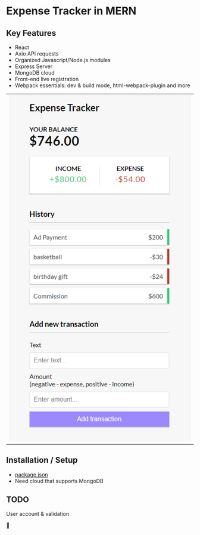 # Expense Tracker in MERN

## Key Features
* React
* Axio API requests
* Organized Javascript/Node.js modules
* Express Server
* MongoDB cloud
* Front-end live registration
* Webpack essentials: dev & build mode, html-webpack-plugin and more


<table>
<tbody>
 <tr>
<td align="center">
<img  style="width:500px" src="https://github.com/jparkley/expense-tracker-react-mern/blob/master/screenshot-react-expense-01.png"> 
</td>
</tr>
</tbody>
</table>
  

## Installation / Setup

- <a href="https://github.com/jparkley/expense-tracker-react-mern/blob/master/package.json">package.json</a>
- Need cloud that supports MongoDB



## TODO
User account & validation

:musical_note:

